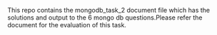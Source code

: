 This repo contains the mongodb_task_2 document file which has the solutions and output to the 6 mongo db questions.Please refer the document for the evaluation of this task.